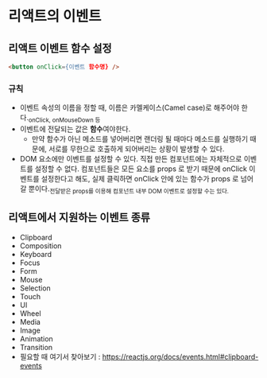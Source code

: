 # 리액트의 이벤트

## 리액트 이벤트 함수 설정

  ```html
  <button onClick={이벤트 함수명} />
  ```

### 규칙
  - 이벤트 속성의 이름을 정할 때, 이름은 카멜케이스(Camel case)로 해주어야 한다.<sub>onClick, onMouseDown 등</sub>
  - 이벤트에 전달되는 값은 **함수**여야한다.
    - 만약 함수가 아닌 메소드를 넣어버리면 랜더링 될 때마다 메소드를 실행하기 때문에, 서로를 무한으로 호출하게 되어버리는 상황이 발생할 수 있다.
  - DOM 요소에만 이벤트를 설정할 수 있다. 직접 만든 컴포넌트에는 자체적으로 이벤트를 설정할 수 없다. 컴포넌트들은 모든 요소를 props 로 받기 때문에 onClick 이벤트를 설정한다고 해도, 실제 클릭하면 onClick 안에 있는 함수가 props 로 넘어갈 뿐이다.<sub>전달받은 props를 이용해 컴포넌트 내부 DOM 이벤트로 설정할 수는 있다.</sub>

## 리액트에서 지원하는 이벤트 종류
- Clipboard
- Composition 
- Keyboard
- Focus
- Form
- Mouse
- Selection
- Touch
- UI
- Wheel
- Media
- Image
- Animation
- Transition
- 필요할 때 여기서 찾아보기 : https://reactjs.org/docs/events.html#clipboard-events


